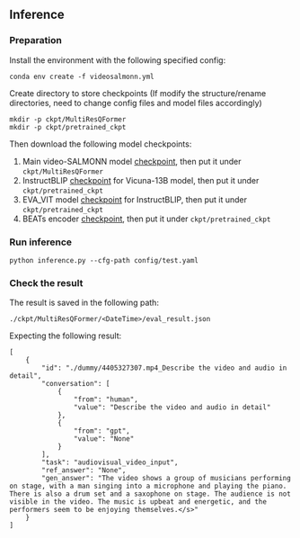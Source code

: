 ## Inference

### Preparation
Install the environment with the following specified config:
```
conda env create -f videosalmonn.yml
```
Create directory to store checkpoints (If modify the structure/rename directories, need to change config files and model files accordingly)
```
mkdir -p ckpt/MultiResQFormer
mkdir -p ckpt/pretrained_ckpt
```
Then download the following model checkpoints:

1. Main video-SALMONN model [checkpoint](https://huggingface.co/tsinghua-ee/Video-SALMONN/tree/main), then put it under `ckpt/MultiResQFormer`
2. InstructBLIP [checkpoint](https://storage.googleapis.com/sfr-vision-language-research/LAVIS/models/InstructBLIP/instruct_blip_vicuna13b_trimmed.pth) for Vicuna-13B model, then put it under `ckpt/pretrained_ckpt`
3. EVA_VIT model [checkpoint](https://storage.googleapis.com/sfr-vision-language-research/LAVIS/models/BLIP2/eva_vit_g.pth) for InstructBLIP, then put it under `ckpt/pretrained_ckpt`
4. BEATs encoder [checkpoint](https://huggingface.co/spaces/fffiloni/SALMONN-7B-gradio/blob/677c0125de736ab92751385e1e8664cd03c2ce0d/beats/BEATs_iter3_plus_AS2M_finetuned_on_AS2M_cpt2.pt), then put it under `ckpt/pretrained_ckpt`


### Run inference
```
python inference.py --cfg-path config/test.yaml 
```

### Check the result
The result is saved in the following path:
```
./ckpt/MultiResQFormer/<DateTime>/eval_result.json
```

Expecting the following result:
```
[
    {
        "id": "./dummy/4405327307.mp4_Describe the video and audio in detail",
        "conversation": [
            {
                "from": "human",
                "value": "Describe the video and audio in detail"
            },
            {
                "from": "gpt",
                "value": "None"
            }
        ],
        "task": "audiovisual_video_input",
        "ref_answer": "None",
        "gen_answer": "The video shows a group of musicians performing on stage, with a man singing into a microphone and playing the piano. There is also a drum set and a saxophone on stage. The audience is not visible in the video. The music is upbeat and energetic, and the performers seem to be enjoying themselves.</s>"
    }
]
```
